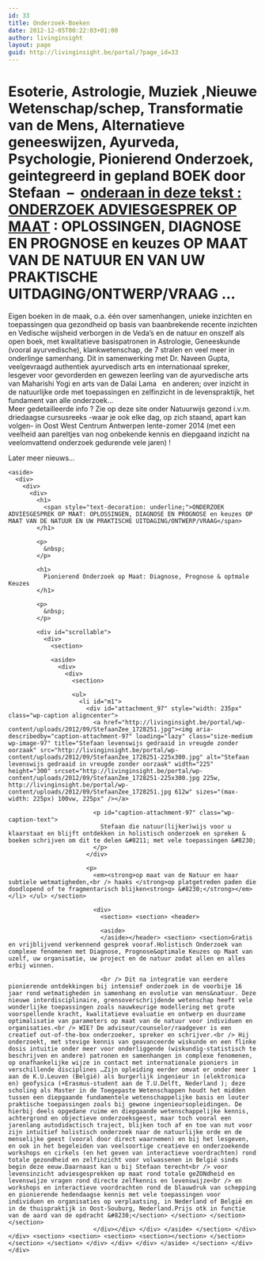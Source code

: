 ```yaml
---
id: 33
title: Onderzoek-Boeken
date: 2012-12-05T00:22:03+01:00
author: livinginsight
layout: page
guid: http://livinginsight.be/portal/?page_id=33
---
```

# 

# Esoterie, Astrologie, Muziek ,Nieuwe Wetenschap/schep, Transformatie van de Mens, Alternatieve geneeswijzen, Ayurveda, Psychologie, Pionierend Onderzoek, geintegreerd in gepland BOEK door Stefaan  &#8211;  <span style="text-decoration: underline;">onderaan in deze tekst : ONDERZOEK ADVIESGESPREK OP MAAT</span> : OPLOSSINGEN, DIAGNOSE EN PROGNOSE en keuzes OP MAAT VAN DE NATUUR EN VAN UW PRAKTISCHE UITDAGING/ONTWERP/VRAAG &#8230;

Eigen boeken in de maak, o.a. één over samenhangen, unieke inzichten en toepassingen qua gezondheid op basis van baanbrekende recente inzichten en Vedische wijsheid verborgen in de Veda&#8217;s en de natuur en onszelf als open boek, met kwalitatieve basispatronen in Astrologie, Geneeskunde (vooral ayurvedische), klankwetenschap, de 7 stralen en veel meer in onderlinge samenhang. Dit in samenwerking met Dr. Naveen Gupta, veelgevraagd authentiek ayurvedisch arts en internationaal spreker, lesgever voor gevorderden en gewezen leerling van de ayurvedische arts van Maharishi Yogi en arts van de Dalai Lama   en anderen; over inzicht in de natuurlijke orde met toepassingen en zelfinzicht in de levenspraktijk, het fundament van alle onderzoek&#8230;  
Meer gedetailleerde info ? Zie op deze site onder Natuurwijs gezond i.v.m. driedaagse cursusreeks -waar je ook elke dag, op zich staand, apart kan volgen- in Oost West Centrum Antwerpen lente-zomer 2014 (met een veelheid aan pareltjes van nog onbekende kennis en diepgaand inzicht na veelomvattend onderzoek gedurende vele jaren) !

Later meer nieuws&#8230;

<div id="scrollable">
  <div>
    <section> 
    
    <aside>
      <div>
        <div>
          <div>
            <h1>
              <span style="text-decoration: underline;">ONDERZOEK ADVIESGESPREK OP MAAT: OPLOSSINGEN, DIAGNOSE EN PROGNOSE en keuzes OP MAAT VAN DE NATUUR EN UW PRAKTISCHE UITDAGING/ONTWERP/VRAAG</span>
            </h1>
            
            <p>
              &nbsp;
            </p>
            
            <h1>
              Pionierend Onderzoek op Maat: Diagnose, Prognose & optmale Keuzes
            </h1>
            
            <p>
              &nbsp;
            </p>
            
            <div id="scrollable">
              <div>
                <section> 
                
                <aside>
                  <div>
                    <div>
                      <section> 
                      
                      <ul>
                        <li id="m1">
                          <div id="attachment_97" style="width: 235px" class="wp-caption aligncenter">
                            <a href="http://livinginsight.be/portal/wp-content/uploads/2012/09/StefaanZee_1728251.jpg"><img aria-describedby="caption-attachment-97" loading="lazy" class="size-medium wp-image-97" title="Stefaan levenswijs gedraaid in vreugde zonder oorzaak" src="http://livinginsight.be/portal/wp-content/uploads/2012/09/StefaanZee_1728251-225x300.jpg" alt="Stefaan levenswijs gedraaid in vreugde zonder oorzaak" width="225" height="300" srcset="http://livinginsight.be/portal/wp-content/uploads/2012/09/StefaanZee_1728251-225x300.jpg 225w, http://livinginsight.be/portal/wp-content/uploads/2012/09/StefaanZee_1728251.jpg 612w" sizes="(max-width: 225px) 100vw, 225px" /></a>
                            
                            <p id="caption-attachment-97" class="wp-caption-text">
                              Stefaan die natuur(lijker)wijs voor u klaarstaat en blijft ontdekken in holistisch onderzoek en spreken & boeken schrijven om dit te delen &#8211; met vele toepassingen &#8230;
                            </p>
                          </div>
                          
                          <p>
                            <em><strong>op maat van de Natuur en haar subtiele wetmatigheden,<br /> haaks </strong>op platgetreden paden die doodlopend of te fragmentarisch blijken<strong> &#8230;</strong></em></li> </ul> </section> 
                            
                            <div>
                              <section> <section> <header> 
                              
                              <aside>
                              </aside></header> <section> <section>Gratis en vrijblijvend verkennend gesprek vooraf.Holistisch Onderzoek van complexe fenomenen met Diagnose, Prognose&optimale Keuzes op Maat van uzelf, uw organisatie, uw project en de natuur zodat allen en alles erbij winnen.
                              
                              <br /> Dit na integratie van eerdere pionierende ontdekkingen bij intensief onderzoek in de voorbije 16 jaar rond wetmatigheden in samenhang en evolutie van mens&natuur. Deze nieuwe interdisciplinaire, grensoverschrijdende wetenschap heeft vele wonderlijke toepassingen zoals nauwkeurige modellering met grote voorspellende kracht, kwalitatieve evaluatie en ontwerp en duurzame optimalisatie van parameters op maat van de natuur voor individuen en organisaties.<br /> WIE? De adviseur/counselor/raadgever is een creatief out-of-the-box onderzoeker, spreker en schrijver.<br /> Hij onderzoekt, met stevige kennis van geavanceerde wiskunde en een flinke dosis intuitie onder meer voor onderliggende (wiskundig-statistisch te beschrijven en andere) patronen en samenhangen in complexe fenomenen, op onafhankelijke wijze in contact met internationale pioniers in verschillende disciplines …Zijn opleiding eerder omvat er onder meer 1 aan de K.U.Leuven (België) als burgerlijk ingenieur in (elektronica en) geofysica (+Erasmus-student aan de T.U.Delft, Nederland ); deze scholing als Master in de Toegepaste Wetenschappen houdt het midden tussen een diepgaande fundamentele wetenschappelijke basis en louter praktische toepassingen zoals bij gewone ingenieursopleidingen. De hierbij deels opgedane ruime en diepgaande wetenschappelijke kennis, achtergrond en objectieve onderzoeksgeest, maar toch vooral een jarenlang autodidactisch traject, blijken toch af en toe van nut voor zijn intuïtief holistisch onderzoek naar de natuurlijke orde en de menselijke geest (vooral door direct waarnemen) en bij het lesgeven, en ook in het begeleiden van veelsoortige creatieve en onderzoekende workshops en cirkels (en het geven van interactieve voordrachten) rond totale gezondheid en zelfinzicht voor volwassenen in België sinds begin deze eeuw.Daarnaast kan u bij Stefaan terecht<br /> voor levensinzicht adviesgesprekken op maat rond totale geZONdheid en levenswijze vragen rond directe zelfkennis en levenswijze<br /> en workshops en interactieve voordrachten rond de blauwdruk van schepping en pionierende hedendaagse kennis met vele toepassingen voor individuen en organisaties op verplaatsing, in Nederland of België en in de thuispraktijk in Oost-Souburg, Nederland.Prijs otk in functie van de aard van de opdracht &#8230;</section> </section> </section> </section>
                            </div></div> </div> </aside> </section> </div> </div> <section> <section> <section> <section></section> </section> </section> </section> </div> </div> </div> </aside> </section> </div> </div>